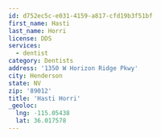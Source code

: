 ```yaml
---
id: d752ec5c-e031-4159-a817-cfd19b3f51bf
first_name: Hasti
last_name: Horri
license: DDS
services:
  - dentist
category: Dentists
address: '1350 W Horizon Ridge Pkwy'
city: Henderson
state: NV
zip: '89012'
title: 'Hasti Horri'
_geoloc:
  lng: -115.05438
  lat: 36.017578
---
```


